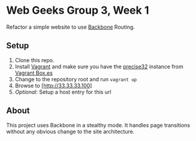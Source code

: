 
# Web Geeks Group 3, Week 1

Refactor a simple website to use [Backbone][backbone] Routing.

## Setup

1. Clone this repo.
2. Install [Vagrant][vagrant] and make sure you have the [precise32][precise32]
   instance from [Vagrant Box.es][boxes]
3. Change to the repository root and run `vagrant up`
4. Browse to [http://33.33.33.100]
5. _Optional_: Setup a host entry for this url

## About

This project uses Backbone in a stealthy mode. It handles page transitions
without any obvious change to the site architecture.



[backbone]: http://backbonejs.org/
[vagrant]: http://www.vagrantup.com/
[precise32]: http://files.vagrantup.com/precise32.box
[boxes]: http://www.vagrantbox.es/
